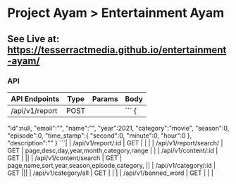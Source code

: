  # Project Ayam > Entertainment Ayam 

## See Live at: https://tesserractmedia.github.io/entertainment-ayam/

### API

| API Endpoints | Type | Params | Body
|-|-|-|-|
| /api/v1/report | POST | | ``` {
   "id":null,
   "email":"",
   "name":"",
   "year":2021,
   "category":"movie",
   "season":0,
   "episode":0,
   "time_stamp":{
      "second":0,
      "minute":0,
      "hour":0
   },
   "description":""
} ```|
| /api/v1/report/:id | GET | | |
| /api/v1/report/search/ | GET | page,desc,day,year,month,category,range | |
| /api/v1/content/:id | GET | ||
| /api/v1/content/search | GET | page,name,sort,year,season,episode,category, ||
| /api/v1/category/:id | GET |||
| /api/v1/category/all | GET | | |
| /api/v1/banned_word | GET | | |

